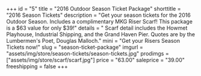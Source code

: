 +++
id = "5"
title = "2016 Outdoor Season Ticket Package"
shorttitle = "2016 Season Tickets"
description = "Get your season tickets for the 2016 Outdoor Season. Includes a complimentary MKG Riser Scarf! This package is a $63 value for only $39!"
details = " Scarf detail includes the Howmet Playhouse, Industrial Shipping, and the Grand Haven Pier. Quotes are by the Lumbermen's Poet, Douglas Malloch."
mini = "Get your Risers Season Tickets now!"
slug = "season-ticket-package"
imgurl = "assets/img/store/season-tickets/season-tickets.jpg"
prodimgs = ["assets/img/store/scarf/scarf.jpg"]
price = "63.00"
saleprice = "39.00"
freeshipping = false
+++
